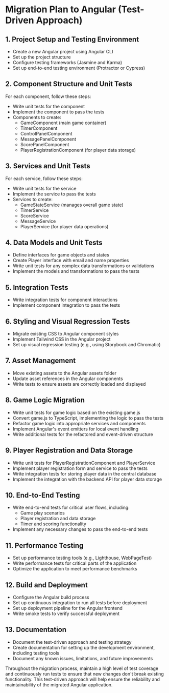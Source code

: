 # Migration Plan to Angular (Test-Driven Approach)

## 1. Project Setup and Testing Environment
- Create a new Angular project using Angular CLI
- Set up the project structure
- Configure testing frameworks (Jasmine and Karma)
- Set up end-to-end testing environment (Protractor or Cypress)

## 2. Component Structure and Unit Tests
For each component, follow these steps:
- Write unit tests for the component
- Implement the component to pass the tests
- Components to create:
  - GameComponent (main game container)
  - TimerComponent
  - ControlPanelComponent
  - MessagePanelComponent
  - ScorePanelComponent
  - PlayerRegistrationComponent (for player data storage)

## 3. Services and Unit Tests
For each service, follow these steps:
- Write unit tests for the service
- Implement the service to pass the tests
- Services to create:
  - GameStateService (manages overall game state)
  - TimerService
  - ScoreService
  - MessageService
  - PlayerService (for player data operations)

## 4. Data Models and Unit Tests
- Define interfaces for game objects and states
- Create Player interface with email and name properties
- Write unit tests for any complex data transformations or validations
- Implement the models and transformations to pass the tests

## 5. Integration Tests
- Write integration tests for component interactions
- Implement component integration to pass the tests

## 6. Styling and Visual Regression Tests
- Migrate existing CSS to Angular component styles
- Implement Tailwind CSS in the Angular project
- Set up visual regression testing (e.g., using Storybook and Chromatic)

## 7. Asset Management
- Move existing assets to the Angular assets folder
- Update asset references in the Angular components
- Write tests to ensure assets are correctly loaded and displayed

## 8. Game Logic Migration
- Write unit tests for game logic based on the existing game.js
- Convert game.js to TypeScript, implementing the logic to pass the tests
- Refactor game logic into appropriate services and components
- Implement Angular's event emitters for local event handling
- Write additional tests for the refactored and event-driven structure

## 9. Player Registration and Data Storage
- Write unit tests for PlayerRegistrationComponent and PlayerService
- Implement player registration form and service to pass the tests
- Write integration tests for storing player data in the central database
- Implement the integration with the backend API for player data storage

## 10. End-to-End Testing
- Write end-to-end tests for critical user flows, including:
  - Game play scenarios
  - Player registration and data storage
  - Timer and scoring functionality
- Implement any necessary changes to pass the end-to-end tests

## 11. Performance Testing
- Set up performance testing tools (e.g., Lighthouse, WebPageTest)
- Write performance tests for critical parts of the application
- Optimize the application to meet performance benchmarks

## 12. Build and Deployment
- Configure the Angular build process
- Set up continuous integration to run all tests before deployment
- Set up deployment pipeline for the Angular frontend
- Write smoke tests to verify successful deployment

## 13. Documentation
- Document the test-driven approach and testing strategy
- Create documentation for setting up the development environment, including testing tools
- Document any known issues, limitations, and future improvements

Throughout the migration process, maintain a high level of test coverage and continuously run tests to ensure that new changes don't break existing functionality. This test-driven approach will help ensure the reliability and maintainability of the migrated Angular application.